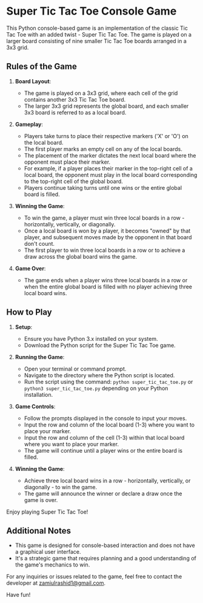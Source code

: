 # Super Tic Tac Toe Console Game

This Python console-based game is an implementation of the classic Tic Tac Toe with an added twist - Super Tic Tac Toe. The game is played on a larger board consisting of nine smaller Tic Tac Toe boards arranged in a 3x3 grid.

## Rules of the Game

1. **Board Layout**:
   - The game is played on a 3x3 grid, where each cell of the grid contains another 3x3 Tic Tac Toe board.
   - The larger 3x3 grid represents the global board, and each smaller 3x3 board is referred to as a local board.

2. **Gameplay**:
   - Players take turns to place their respective markers ('X' or 'O') on the local board.
   - The first player marks an empty cell on any of the local boards.
   - The placement of the marker dictates the next local board where the opponent must place their marker.
   - For example, if a player places their marker in the top-right cell of a local board, the opponent must play in the local board corresponding to the top-right cell of the global board.
   - Players continue taking turns until one wins or the entire global board is filled.

3. **Winning the Game**:
   - To win the game, a player must win three local boards in a row - horizontally, vertically, or diagonally.
   - Once a local board is won by a player, it becomes "owned" by that player, and subsequent moves made by the opponent in that board don't count.
   - The first player to win three local boards in a row or to achieve a draw across the global board wins the game.

4. **Game Over**:
   - The game ends when a player wins three local boards in a row or when the entire global board is filled with no player achieving three local board wins.

## How to Play

1. **Setup**:
   - Ensure you have Python 3.x installed on your system.
   - Download the Python script for the Super Tic Tac Toe game.

2. **Running the Game**:
   - Open your terminal or command prompt.
   - Navigate to the directory where the Python script is located.
   - Run the script using the command: `python super_tic_tac_toe.py` or `python3 super_tic_tac_toe.py` depending on your Python installation.

3. **Game Controls**:
   - Follow the prompts displayed in the console to input your moves.
   - Input the row and column of the local board (1-3) where you want to place your marker.
   - Input the row and column of the cell (1-3) within that local board where you want to place your marker.
   - The game will continue until a player wins or the entire board is filled.

4. **Winning the Game**:
   - Achieve three local board wins in a row - horizontally, vertically, or diagonally - to win the game.
   - The game will announce the winner or declare a draw once the game is over.

Enjoy playing Super Tic Tac Toe!

## Additional Notes

- This game is designed for console-based interaction and does not have a graphical user interface.
- It's a strategic game that requires planning and a good understanding of the game's mechanics to win.

For any inquiries or issues related to the game, feel free to contact the developer at [zamiulrashid1@gmail.com](mailto:zamiulrashid1@gmail.com).

Have fun!
